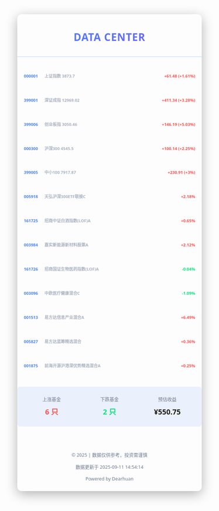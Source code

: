 <div style="max-width: 800px; margin: 0 auto; line-height: 1.6; font-family: 'Segoe UI', Tahoma, Geneva, Verdana, sans-serif; box-sizing: border-box; padding: 10px 0px; border-radius: 12px; box-shadow: 0 8px 32px rgba(0,0,0,0.3);">
  <header style="text-align: center; padding: 30px 0; border-bottom: 2px solid rgba(76, 130, 255, 0.2); margin-bottom: 25px;">
    <h1 style="font-size: 2.0em; font-weight: 700; margin: 0; background: linear-gradient(90deg, #4c82ff, #6d5fff); -webkit-background-clip: text; -webkit-text-fill-color: transparent; letter-spacing: 1px;">DATA CENTER</h1>
  </header>
  <div style="margin: 25px 0; font-size: 0.8em; font-weight: 600;">
    <div style="display: flex; justify-content: space-between; padding: 18px; margin: 12px 0; background: rgba(255,255,255,0.03); border-radius: 8px; transition: transform 0.3s ease;">
                <div>
                  <span style="color: #4c82ff; font-weight: 600;">000001</span>
                  <span style="color: #aab2c0; margin-left: 15px;">上证指数 3873.7</span>
                </div>
                <div>
                  <span style="color: #ff5252;">+61.48</span> 
                  <span style="color: #ff5252;">(+1.61%)</span>
                </div>
              </div><div style="display: flex; justify-content: space-between; padding: 18px; margin: 12px 0; background: rgba(255,255,255,0.03); border-radius: 8px; transition: transform 0.3s ease;">
                <div>
                  <span style="color: #4c82ff; font-weight: 600;">399001</span>
                  <span style="color: #aab2c0; margin-left: 15px;">深证成指 12969.02</span>
                </div>
                <div>
                  <span style="color: #ff5252;">+411.34</span> 
                  <span style="color: #ff5252;">(+3.28%)</span>
                </div>
              </div><div style="display: flex; justify-content: space-between; padding: 18px; margin: 12px 0; background: rgba(255,255,255,0.03); border-radius: 8px; transition: transform 0.3s ease;">
                <div>
                  <span style="color: #4c82ff; font-weight: 600;">399006</span>
                  <span style="color: #aab2c0; margin-left: 15px;">创业板指 3050.46</span>
                </div>
                <div>
                  <span style="color: #ff5252;">+146.19</span> 
                  <span style="color: #ff5252;">(+5.03%)</span>
                </div>
              </div><div style="display: flex; justify-content: space-between; padding: 18px; margin: 12px 0; background: rgba(255,255,255,0.03); border-radius: 8px; transition: transform 0.3s ease;">
                <div>
                  <span style="color: #4c82ff; font-weight: 600;">000300</span>
                  <span style="color: #aab2c0; margin-left: 15px;">沪深300 4545.5</span>
                </div>
                <div>
                  <span style="color: #ff5252;">+100.14</span> 
                  <span style="color: #ff5252;">(+2.25%)</span>
                </div>
              </div><div style="display: flex; justify-content: space-between; padding: 18px; margin: 12px 0; background: rgba(255,255,255,0.03); border-radius: 8px; transition: transform 0.3s ease;">
                <div>
                  <span style="color: #4c82ff; font-weight: 600;">399005</span>
                  <span style="color: #aab2c0; margin-left: 15px;">中小100 7917.87</span>
                </div>
                <div>
                  <span style="color: #ff5252;">+230.91</span> 
                  <span style="color: #ff5252;">(+3%)</span>
                </div>
              </div>
    <div style="display: flex; justify-content: space-between; padding: 18px; margin: 12px 0; background: rgba(255,255,255,0.03); border-radius: 8px; transition: transform 0.3s ease;">
                <div>
                  <span style="color: #4c82ff; font-weight: 600;">005918</span>
                  <span style="color: #aab2c0; margin-left: 15px;">天弘沪深300ETF联接C</span>
                </div>
                <div>
                  <span style="color: #ff5252;">+2.18%</span> 
                </div>
              </div><div style="display: flex; justify-content: space-between; padding: 18px; margin: 12px 0; background: rgba(255,255,255,0.03); border-radius: 8px; transition: transform 0.3s ease;">
                <div>
                  <span style="color: #4c82ff; font-weight: 600;">161725</span>
                  <span style="color: #aab2c0; margin-left: 15px;">招商中证白酒指数(LOF)A</span>
                </div>
                <div>
                  <span style="color: #ff5252;">+0.65%</span> 
                </div>
              </div><div style="display: flex; justify-content: space-between; padding: 18px; margin: 12px 0; background: rgba(255,255,255,0.03); border-radius: 8px; transition: transform 0.3s ease;">
                <div>
                  <span style="color: #4c82ff; font-weight: 600;">003984</span>
                  <span style="color: #aab2c0; margin-left: 15px;">嘉实新能源新材料股票A</span>
                </div>
                <div>
                  <span style="color: #ff5252;">+2.12%</span> 
                </div>
              </div><div style="display: flex; justify-content: space-between; padding: 18px; margin: 12px 0; background: rgba(255,255,255,0.03); border-radius: 8px; transition: transform 0.3s ease;">
                <div>
                  <span style="color: #4c82ff; font-weight: 600;">161726</span>
                  <span style="color: #aab2c0; margin-left: 15px;">招商国证生物医药指数(LOF)A</span>
                </div>
                <div>
                  <span style="color: #00e676;">-0.04%</span> 
                </div>
              </div><div style="display: flex; justify-content: space-between; padding: 18px; margin: 12px 0; background: rgba(255,255,255,0.03); border-radius: 8px; transition: transform 0.3s ease;">
                <div>
                  <span style="color: #4c82ff; font-weight: 600;">003096</span>
                  <span style="color: #aab2c0; margin-left: 15px;">中欧医疗健康混合C</span>
                </div>
                <div>
                  <span style="color: #00e676;">-1.09%</span> 
                </div>
              </div><div style="display: flex; justify-content: space-between; padding: 18px; margin: 12px 0; background: rgba(255,255,255,0.03); border-radius: 8px; transition: transform 0.3s ease;">
                <div>
                  <span style="color: #4c82ff; font-weight: 600;">001513</span>
                  <span style="color: #aab2c0; margin-left: 15px;">易方达信息产业混合A</span>
                </div>
                <div>
                  <span style="color: #ff5252;">+6.49%</span> 
                </div>
              </div><div style="display: flex; justify-content: space-between; padding: 18px; margin: 12px 0; background: rgba(255,255,255,0.03); border-radius: 8px; transition: transform 0.3s ease;">
                <div>
                  <span style="color: #4c82ff; font-weight: 600;">005827</span>
                  <span style="color: #aab2c0; margin-left: 15px;">易方达蓝筹精选混合</span>
                </div>
                <div>
                  <span style="color: #ff5252;">+0.36%</span> 
                </div>
              </div><div style="display: flex; justify-content: space-between; padding: 18px; margin: 12px 0; background: rgba(255,255,255,0.03); border-radius: 8px; transition: transform 0.3s ease;">
                <div>
                  <span style="color: #4c82ff; font-weight: 600;">001875</span>
                  <span style="color: #aab2c0; margin-left: 15px;">前海开源沪港深优势精选混合A</span>
                </div>
                <div>
                  <span style="color: #ff5252;">+0.25%</span> 
                </div>
              </div>
  </div>
  <div style="display: grid; grid-template-columns: repeat(3, 1fr); gap: 20px; padding: 25px; background: rgba(76,130,255,0.1); border-radius: 8px; margin: 30px 0;">
    <div style="text-align: center;">
      <div style="color: #6d7a8f; font-size: 0.9em;">上涨基金</div>
      <div style="font-size: 1.4em; font-weight: 600; margin-top: 8px; color: #ff5252;">6 只</div>
    </div>
    <div style="text-align: center;">
      <div style="color: #6d7a8f; font-size: 0.9em;">下跌基金</div>
      <div style="font-size: 1.4em; font-weight: 600; margin-top: 8px; color: #00e676;">2 只</div>
    </div>
    <div style="text-align: center;">
      <div style="color: #6d7a8f; font-size: 0.9em;">预估收益</div>
      <div style="font-size: 1.4em; font-weight: 600; margin-top: 8px;">¥550.75</div>
    </div>
  </div>
  <footer style="text-align: center; color: #6d7a8f; padding-top: 25px; font-size: 0.9em;">
    <p>© 2025 | 数据仅供参考，投资需谨慎</p>
    <p>数据更新于 2025-09-11 14:54:14</p>
    <p>Powered by Dearhuan</p>
  </footer>
</div>
